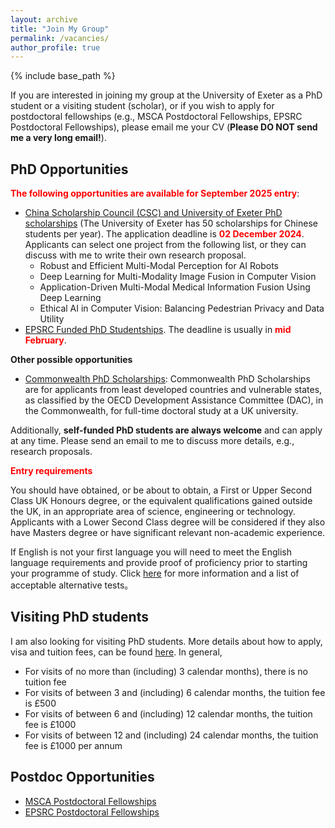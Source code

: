 ```yaml
---
layout: archive
title: "Join My Group"
permalink: /vacancies/
author_profile: true
---
```

{% include base_path %}

If you are interested in joining my group at the University of Exeter as a PhD student or a visiting student (scholar), or if you wish to apply for postdoctoral fellowships (e.g., MSCA Postdoctoral Fellowships, EPSRC Postdoctoral Fellowships), please email me your CV (**Please DO NOT send me a very long email!**).

PhD Opportunities
-------------
**<span style="color: red;">The following opportunities are available for September 2025 entry</span>**: 

- [China Scholarship Council (CSC) and University of Exeter PhD scholarships](https://www.exeter.ac.uk/study/pg-research/csc-scholarships/) (The University of Exeter has 50 scholarships for Chinese students per year). The application deadline is **<span style="color: red;">02 December 2024</span>**. Applicants can select one project from the following list, or they can discuss with me to write their own research proposal.
	- Robust and Efficient Multi-Modal Perception for AI Robots
	- Deep Learning for Multi-Modality Image Fusion in Computer Vision
	- Application-Driven Multi-Modal Medical Information Fusion Using Deep Learning
	- Ethical AI in Computer Vision: Balancing Pedestrian Privacy and Data Utility  
- [EPSRC Funded PhD Studentships](https://www.exeter.ac.uk/study/pg-research/funding/phdfunding/epsrc-dtp-studentships/). The deadline is usually in **<span style="color: red;">mid February</span>**.

**Other possible opportunities**

- [Commonwealth PhD Scholarships](https://cscuk.fcdo.gov.uk/scholarships/commonwealth-phd-scholarships-for-least-developed-countries-and-vulnerable-states/): Commonwealth PhD Scholarships are for applicants from least developed countries and vulnerable states, as classified by the OECD Development Assistance Committee (DAC), in the Commonwealth, for full-time doctoral study at a UK university. 


Additionally, **self-funded PhD students are always welcome** and can apply at any time. Please send an email to me to discuss more details, e.g., research proposals.

**<span style="color: red;">Entry requirements</span>**

You should have obtained, or be about to obtain, a First or Upper Second Class UK Honours degree, or the equivalent qualifications gained outside the UK, in an appropriate area of science, engineering or technology.  Applicants with a Lower Second Class degree will be considered if they also have Masters degree or have significant relevant non-academic experience.

If English is not your first language you will need to meet the English language requirements and provide proof of proficiency prior to starting your programme of study. Click [here](https://www.exeter.ac.uk/study/englishlanguagerequirements/) for more information and a list of acceptable alternative tests。

Visiting PhD students
-------------

I am also looking for visiting PhD students. More details about how to apply, visa and tuition fees, can be found [here](https://www.exeter.ac.uk/v8media/specificsites/tqa/pgr/PGR_Handbook_Chapter_16.pdf). In general,

- For visits of no more than (including) 3 calendar months), there is no tuition fee
- For visits of between 3 and (including) 6 calendar months, the tuition fee is £500
- For visits of between 6 and (including) 12 calendar months, the tuition fee is £1000
- For visits of between 12 and (including) 24 calendar months, the tuition fee is £1000 per annum

Postdoc Opportunities
-------------

- [MSCA Postdoctoral Fellowships](https://marie-sklodowska-curie-actions.ec.europa.eu/calls/msca-postdoctoral-fellowships-2024)
- [EPSRC Postdoctoral Fellowships](https://www.ukri.org/opportunity/epsrc-post-doctoral-fellowships-dec-2023-responsive-mode/)

